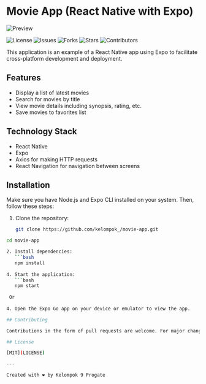 # Movie App (React Native with Expo)

![Preview](./preview.png)

![License](https://img.shields.io/github/license/aenulfahir/Kelompok9_MovieApp)
![Issues](https://img.shields.io/github/issues/aenulfahir/Kelompok9_MovieApp)
![Forks](https://img.shields.io/github/forks/aenulfahir/Kelompok9_MovieApp)
![Stars](https://img.shields.io/github/stars/aenulfahir/Kelompok9_MovieApp)
![Contributors](https://img.shields.io/github/contributors/aenulfahir/Kelompok9_MovieApp)

This application is an example of a React Native app using Expo to facilitate cross-platform development and deployment.

## Features

- Display a list of latest movies
- Search for movies by title
- View movie details including synopsis, rating, etc.
- Save movies to favorites list

## Technology Stack

- React Native
- Expo
- Axios for making HTTP requests
- React Navigation for navigation between screens

## Installation

Make sure you have Node.js and Expo CLI installed on your system. Then, follow these steps:

1. Clone the repository:

   ```bash
   git clone https://github.com/kelompok_/movie-app.git
   
```bash
cd movie-app

2. Install dependencies:
   ```bash
   npm install
   
4. Start the application:
   ```bash
   npm start
   
 Or
   
4. Open the Expo Go app on your device or emulator to view the app.

## Contributing

Contributions in the form of pull requests are welcome. For major changes, please open an issue first to discuss what you would like to change.

## License

[MIT](LICENSE)

---

Created with ❤️ by Kelompok 9 Progate
   
   

   
